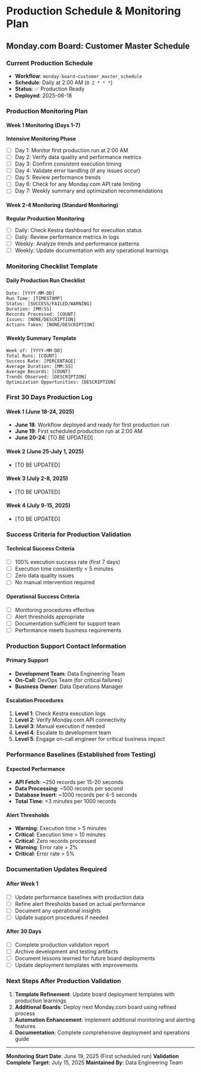 # Production Schedule & Monitoring Plan
## Monday.com Board: Customer Master Schedule

### Current Production Schedule
- **Workflow**: `monday-board-customer_master_schedule`
- **Schedule**: Daily at 2:00 AM (`0 2 * * *`)
- **Status**: ✅ Production Ready
- **Deployed**: 2025-06-18

### Production Monitoring Plan

#### Week 1 Monitoring (Days 1-7)
**Intensive Monitoring Phase**
- [ ] Day 1: Monitor first production run at 2:00 AM
- [ ] Day 2: Verify data quality and performance metrics
- [ ] Day 3: Confirm consistent execution timing
- [ ] Day 4: Validate error handling (if any issues occur)
- [ ] Day 5: Review performance trends
- [ ] Day 6: Check for any Monday.com API rate limiting
- [ ] Day 7: Weekly summary and optimization recommendations

#### Week 2-4 Monitoring (Standard Monitoring)
**Regular Production Monitoring**
- [ ] Daily: Check Kestra dashboard for execution status
- [ ] Daily: Review performance metrics in logs
- [ ] Weekly: Analyze trends and performance patterns
- [ ] Weekly: Update documentation with any operational learnings

### Monitoring Checklist Template

#### Daily Production Run Checklist
```
Date: [YYYY-MM-DD]
Run Time: [TIMESTAMP]
Status: [SUCCESS/FAILED/WARNING]
Duration: [MM:SS]
Records Processed: [COUNT]
Issues: [NONE/DESCRIPTION]
Actions Taken: [NONE/DESCRIPTION]
```

#### Weekly Summary Template
```
Week of: [YYYY-MM-DD]
Total Runs: [COUNT]
Success Rate: [PERCENTAGE]
Average Duration: [MM:SS]
Average Records: [COUNT]
Trends Observed: [DESCRIPTION]
Optimization Opportunities: [DESCRIPTION]
```

### First 30 Days Production Log

#### Week 1 (June 18-24, 2025)
- **June 18**: Workflow deployed and ready for first production run
- **June 19**: First scheduled production run at 2:00 AM
- **June 20-24**: [TO BE UPDATED]

#### Week 2 (June 25-July 1, 2025)
- [TO BE UPDATED]

#### Week 3 (July 2-8, 2025)
- [TO BE UPDATED]

#### Week 4 (July 9-15, 2025)
- [TO BE UPDATED]

### Success Criteria for Production Validation

#### Technical Success Criteria
- [ ] 100% execution success rate (first 7 days)
- [ ] Execution time consistently < 5 minutes
- [ ] Zero data quality issues
- [ ] No manual intervention required

#### Operational Success Criteria  
- [ ] Monitoring procedures effective
- [ ] Alert thresholds appropriate
- [ ] Documentation sufficient for support team
- [ ] Performance meets business requirements

### Production Support Contact Information

#### Primary Support
- **Development Team**: Data Engineering Team
- **On-Call**: DevOps Team (for critical failures)
- **Business Owner**: Data Operations Manager

#### Escalation Procedures
1. **Level 1**: Check Kestra execution logs
2. **Level 2**: Verify Monday.com API connectivity
3. **Level 3**: Manual execution if needed
4. **Level 4**: Escalate to development team
5. **Level 5**: Engage on-call engineer for critical business impact

### Performance Baselines (Established from Testing)

#### Expected Performance
- **API Fetch**: ~250 records per 15-20 seconds
- **Data Processing**: ~500 records per second
- **Database Insert**: ~1000 records per 4-5 seconds
- **Total Time**: <3 minutes per 1000 records

#### Alert Thresholds
- **Warning**: Execution time > 5 minutes
- **Critical**: Execution time > 10 minutes
- **Critical**: Zero records processed
- **Warning**: Error rate > 2%
- **Critical**: Error rate > 5%

### Documentation Updates Required

#### After Week 1
- [ ] Update performance baselines with production data
- [ ] Refine alert thresholds based on actual performance
- [ ] Document any operational insights
- [ ] Update support procedures if needed

#### After 30 Days
- [ ] Complete production validation report
- [ ] Archive development and testing artifacts
- [ ] Document lessons learned for future board deployments
- [ ] Update deployment templates with improvements

### Next Steps After Production Validation

1. **Template Refinement**: Update board deployment templates with production learnings
2. **Additional Boards**: Deploy next Monday.com board using refined process
3. **Automation Enhancement**: Implement additional monitoring and alerting features
4. **Documentation**: Complete comprehensive deployment and operations guide

---

**Monitoring Start Date**: June 19, 2025 (First scheduled run)
**Validation Complete Target**: July 15, 2025
**Maintained By**: Data Engineering Team
